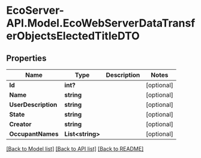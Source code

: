 # EcoServer-API.Model.EcoWebServerDataTransferObjectsElectedTitleDTO
## Properties

Name | Type | Description | Notes
------------ | ------------- | ------------- | -------------
**Id** | **int?** |  | [optional] 
**Name** | **string** |  | [optional] 
**UserDescription** | **string** |  | [optional] 
**State** | **string** |  | [optional] 
**Creator** | **string** |  | [optional] 
**OccupantNames** | **List&lt;string&gt;** |  | [optional] 

[[Back to Model list]](../README.md#documentation-for-models) [[Back to API list]](../README.md#documentation-for-api-endpoints) [[Back to README]](../README.md)

